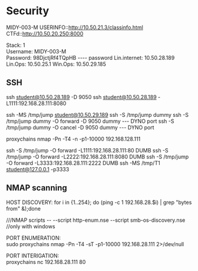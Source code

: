 # Security
MIDY-003-M
USERINFO::http://10.50.21.3/classinfo.html
CTFd::http://10.50.20.250:8000

Stack: 1 	
Username: MIDY-003-M 	
Password: 98DjctjRf4TQpHB ---- password
Lin.internet: 10.50.28.189
Lin.Ops: 10.50.25.1
Win.Ops: 10.50.29.185

## SSH
ssh student@10.50.28.189 -D 9050
ssh student@10.50.28.189 -L1111:192.168.28.111:8080

ssh -MS /tmp/jump student@10.50.29.189 
ssh -S /tmp/jump dummy
ssh -S /tmp/jump dummy -O forward -D 9050 dummy  --- DYNO port 
ssh -S /tmp/jump dummy -O cancel -D 9050 dummy  --- DYNO port 

proxychains nmap -Pn -T4 -n -p1-10000 192.168.128.111

ssh -S /tmp/jump -O forward -L1111:192.168.28.111:80 DUMB
ssh -S /tmp/jump -O forward -L2222:192.168.28.111:8080 DUMB
ssh -S /tmp/jump -O forward -L3333:192.168.28.111:2222 DUMB
ssh -MS /tmp/T1 student@127.0.0.1 -p3333


## NMAP scanning
HOST DISCOVERY: 
    for i in {1..254}; do (ping -c 1 192.168.28.$i) | grep "bytes from" &);done
    
 ///NMAP scripts --
    --script http-enum.nse
    --script smb-os-discovery.nse //only with windows
 
PORT ENUMERATION:  
    sudo proxychains nmap -Pn -T4 -sT -p1-10000 192.168.28.111 2>/dev/null

PORT INTERIGATION:  
    proxychains nc 192.168.28.111 80



























